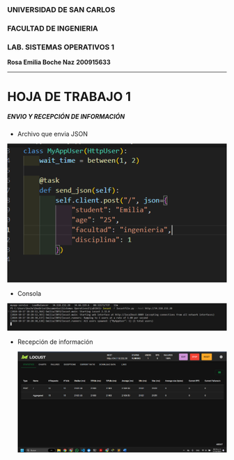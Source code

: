### UNIVERSIDAD DE SAN CARLOS
### FACULTAD DE INGENIERIA
### LAB. SISTEMAS OPERATIVOS 1

**Rosa Emilia Boche Naz**
**200915633**

------

 # HOJA DE TRABAJO 1


##### ENVIO Y RECEPCIÓN DE INFORMACIÓN

- Archivo que envia JSON
  
    

![](./IMG/IMG.png)

- Consola
  
![](./IMG/IMG2.png)

- Recepción de información
  
  ![](./IMG/IMG3.png)
